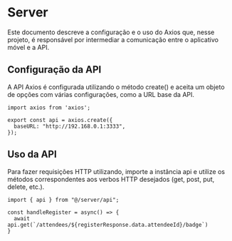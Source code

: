 # Server 

Este documento descreve a configuração e o uso do Axios que, nesse projeto, é responsável por intermediar a comunicação entre o aplicativo móvel e a API.

## Configuração da API
A API Axios é configurada utilizando o método create() e aceita um objeto de opções com várias configurações, como a URL base da API.

```
import axios from 'axios';

export const api = axios.create({
  baseURL: "http://192.168.0.1:3333",
});
```

## Uso da API
Para fazer requisições HTTP utilizando, importe a instância api e utilize os métodos correspondentes aos verbos HTTP desejados (get, post, put, delete, etc.).

```
import { api } from "@/server/api";

const handleRegister = async() => {
  await api.get(`/attendees/${registerResponse.data.attendeeId}/badge`)
}
```
